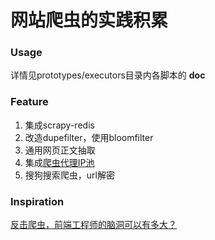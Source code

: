 网站爬虫的实践积累
====

### Usage
详情见prototypes/executors目录内各脚本的 __doc__

### Feature
1. 集成scrapy-redis
2. 改造dupefilter，使用bloomfilter
3. 通用网页正文抽取
4. 集成[爬虫代理IP池](https://github.com/acefei/proxy_pool)
5. 搜狗搜索爬虫，url解密

### Inspiration
[反击爬虫，前端工程师的脑洞可以有多大？](http://web.jobbole.com/92736/)

